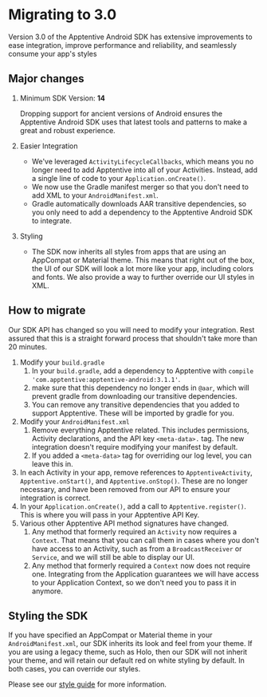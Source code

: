 # Migrating to 3.0

Version 3.0 of the Apptentive Android SDK has extensive improvements to ease integration, improve performance and reliability, and seamlessly consume your app's styles

## Major changes

1. Minimum SDK Version: **14**

    Dropping support for ancient versions of Android ensures the Apptentive Android SDK uses that latest tools and patterns to make a great and robust experience.

2. Easier Integration

    * We've leveraged `ActivityLifecycleCallbacks`, which means you no longer need to add Apptentive into all of your Activities. Instead, add a single line of code to your `Application.onCreate()`.
    * We now use the Gradle manifest merger so that you don't need to add XML to your `AndroidManifest.xml`.
    * Gradle automatically downloads AAR transitive dependencies, so you only need to add a dependency to the Apptentive Android SDK to integrate.
    
3. Styling

    * The SDK now inherits all styles from apps that are using an AppCompat or Material theme. This means that right out of the box, the UI of our SDK will look a lot more like your app, including colors and fonts. We also provide a way to further override our UI styles in XML.
    
    
## How to migrate

Our SDK API has changed so you will need to modify your integration. Rest assured that this is a straight forward process that shouldn't take more than 20 minutes.

1. Modify your `build.gradle` 
    1. In your `build.gradle`, add a dependency to Apptentive with `compile 'com.apptentive:apptentive-android:3.1.1'`.
    2. make sure that this dependency no longer ends in `@aar`, which will prevent gradle from downloading our transitive dependencies.
    3. You can remove any transitive dependencies that you added to support Apptentive. These will be imported by gradle for you.
2. Modify your `AndroidManifest.xml`
    1. Remove everything Apptentive related. This includes permissions, Activity declarations, and the API key `<meta-data>.` tag. The new integration doesn't require modifying your manifest by default.
    2. If you added a `<meta-data>` tag for overriding our log level, you can leave this in.
3. In each Activity in your app, remove references to `ApptentiveActivity`, `Apptentive.onStart()`, and `Apptentive.onStop()`. These are no longer necessary, and have been removed from our API to ensure your integration is correct.
4. In your `Application.onCreate()`, add a call to `Apptentive.register()`. This is where you will pass in your Apptentive API Key.
5. Various other Apptentive API method signatures have changed.
    1. Any method that formerly required an `Activity` now requires a `Context`. That means that you can call them in cases where you don't have access to an Activity, such as from a `BroadcastReceiver` or `Service`, and we will still be able to display our UI.
    2. Any method that formerly required a `Context` now does not require one. Integrating from the Application guarantees we will have access to your Application Context, so we don't need you to pass it in anymore.
    
## Styling the SDK
If you have specified an AppCompat or Material theme in your `AndroidManifest.xml`, our SDK inherits its look and feel from your theme. If you are using a legacy theme, such as Holo, then our SDK will not inherit your theme, and will retain our default red on white styling by default. In both cases, you can override our styles.

Please see our [style guide](https://docs.apptentive.com/android/customization/) for more information.


